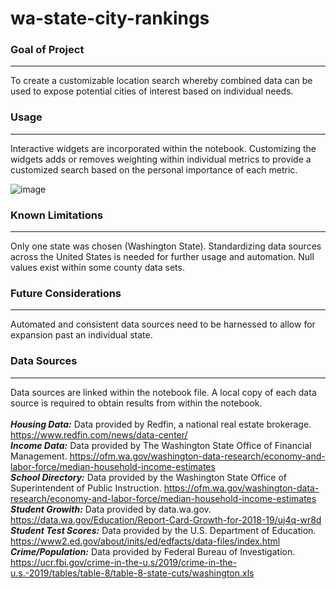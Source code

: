 # wa-state-city-rankings
### Goal of Project
***
To create a customizable location search whereby combined data can be used to expose potential cities of interest based on individual needs.
### Usage
***
Interactive widgets are incorporated within the notebook.  Customizing the widgets adds or removes weighting within individual metrics to provide a customized search based on the personal importance of each metric.

![image](https://user-images.githubusercontent.com/105223924/168596683-21059447-360d-4b53-8c79-a93979d4b12e.png)

### Known Limitations
***
Only one state was chosen (Washington State).  Standardizing data sources across the United States is needed for further usage and automation.  Null values exist within some county data sets.  

### Future Considerations 
***
Automated and consistent data sources need to be harnessed to allow for expansion past an individual state.

### Data Sources
***
Data sources are linked within the notebook file.  A local copy of each data source is required to obtain results from within the notebook. </br>
</br>
***Housing Data:*** Data provided by Redfin, a national real estate brokerage. https://www.redfin.com/news/data-center/ </br>
***Income Data:*** Data provided by The Washington State Office of Financial Management. https://ofm.wa.gov/washington-data-research/economy-and-labor-force/median-household-income-estimates </br>
***School Directory:*** Data provided by the Washington State Office of Superintendent of Public Instruction. https://ofm.wa.gov/washington-data-research/economy-and-labor-force/median-household-income-estimates </br>
***Student Growith:***  Data provided by data.wa.gov.  https://data.wa.gov/Education/Report-Card-Growth-for-2018-19/uj4q-wr8d </br>
***Student Test Scores:***  Data provided by the U.S. Department of Education. https://www2.ed.gov/about/inits/ed/edfacts/data-files/index.html </br>
***Crime/Population:*** Data provided by Federal Bureau of Investigation.  https://ucr.fbi.gov/crime-in-the-u.s/2019/crime-in-the-u.s.-2019/tables/table-8/table-8-state-cuts/washington.xls
